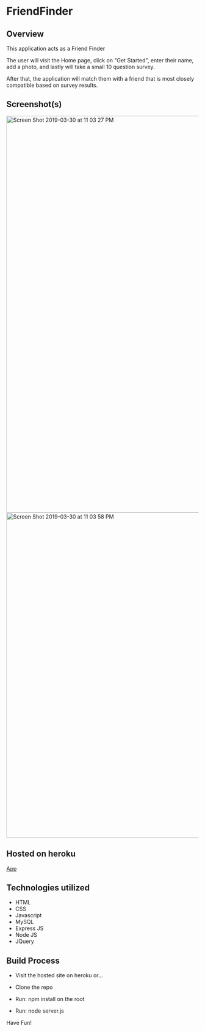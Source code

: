 # FriendFinder

## Overview

This application acts as a Friend Finder

The user will visit the Home page, click on "Get Started", enter their name, add a photo, and lastly will take a small 10 question survey.

After that, the application will match them with a friend that is most closely compatible based on survey results.

## Screenshot(s)
<img width="1038" alt="Screen Shot 2019-03-30 at 11 03 27 PM" src="https://user-images.githubusercontent.com/42223683/55285394-31cc5d80-5340-11e9-98be-38e8bf6deca7.png">
<img width="851" alt="Screen Shot 2019-03-30 at 11 03 58 PM" src="https://user-images.githubusercontent.com/42223683/55285393-31cc5d80-5340-11e9-8252-2de79da8d56b.png">

## Hosted on heroku

[App](https://powerful-hollows-32344.herokuapp.com/)

## Technologies utilized
 - HTML
 - CSS
 - Javascript
 - MySQL
 - Express JS
 - Node JS
 - JQuery

## Build Process

 - Visit the hosted site on heroku or...

 - Clone the repo
 - Run: npm install on the root
 - Run: node server.js







Have Fun!

